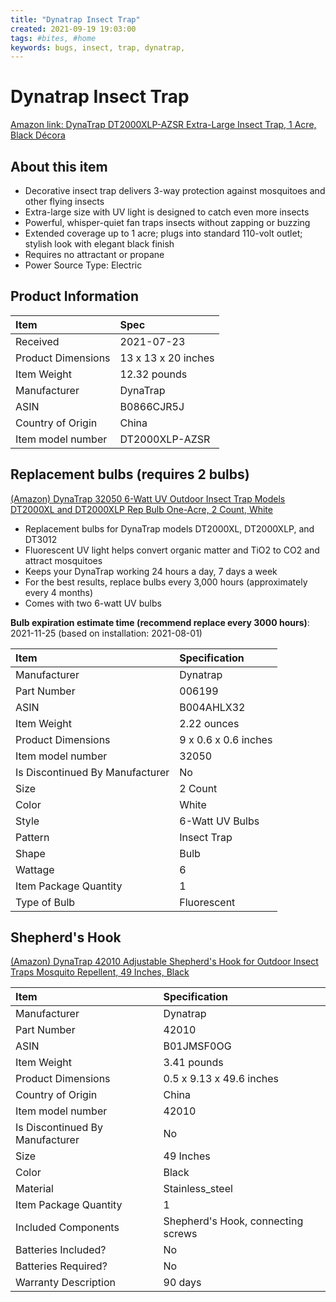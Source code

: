 ```yaml
---
title: "Dynatrap Insect Trap"
created: 2021-09-19 19:03:00
tags: #bites, #home
keywords: bugs, insect, trap, dynatrap,
---
```


# Dynatrap Insect Trap

[Amazon link: DynaTrap DT2000XLP-AZSR Extra-Large Insect Trap, 1 Acre, Black Décora](https://www.amazon.com/gp/product/B0866CJR5J/ref=ppx_yo_dt_b_asin_title_o04_s00?ie=UTF8&psc=1)

## About this item

* Decorative insect trap delivers 3-way protection against mosquitoes and other flying insects
* Extra-large size with UV light is designed to catch even more insects
* Powerful, whisper-quiet fan traps insects without zapping or buzzing
* Extended coverage up to 1 acre; plugs into standard 110-volt outlet; stylish look with elegant black finish
* Requires no attractant or propane
* Power Source Type: Electric

## Product Information

| Item               | Spec                |
| :----------------- | :------------------ |
| Received           | 2021-07-23          |
| Product Dimensions | 13 x 13 x 20 inches |
| Item Weight        | 12.32 pounds        |
| Manufacturer       | DynaTrap            |
| ASIN               | B0866CJR5J          |
| Country of Origin  | China               |
| Item model number  | DT2000XLP-AZSR      |

## Replacement bulbs (requires 2 bulbs)

[(Amazon) DynaTrap 32050 6-Watt UV Outdoor Insect Trap Models DT2000XL and DT2000XLP Rep Bulb One-Acre, 2 Count, White](https://www.amazon.com/DynaTrap-6-Watt-Outdoor-DT2000XL-DT2000XLP/dp/B004AHLX32/ref=sr_1_4?dchild=1&keywords=DynaTrap+32050+6-Watt+UV+Outdoor+Insect+Trap+Models+DT2000XL+and+DT2000XLP+Rep+Bulb+One-Acre%2C+2+Count%2C+White&qid=1632134852&s=lawn-garden&sr=1-4)

* Replacement bulbs for DynaTrap models DT2000XL, DT2000XLP, and DT3012
* Fluorescent UV light helps convert organic matter and TiO2 to CO2 and attract mosquitoes
* Keeps your DynaTrap working 24 hours a day, 7 days a week
* For the best results, replace bulbs every 3,000 hours (approximately every 4 months)
* Comes with two 6-watt UV bulbs

**Bulb expiration estimate time (recommend replace every 3000 hours)**: 2021-11-25 (based on installation: 2021-08-01)

| Item                            | Specification         |
| :------------------------------ | :-------------------- |
| Manufacturer                    | ‎Dynatrap             |
| Part Number                     | ‎006199               |
| ASIN                            | B004AHLX32            |
| Item Weight                     | ‎2.22  ounces         |
| Product Dimensions              | ‎9 x 0.6 x 0.6 inches |
| Item model number               | ‎32050                |
| Is Discontinued By Manufacturer | ‎No                   |
| Size                            | ‎2 Count              |
| Color                           | ‎White                |
| Style                           | ‎6-Watt UV Bulbs      |
| Pattern                         | ‎Insect Trap          |
| Shape                           | ‎Bulb                 |
| Wattage                         | ‎6                    |
| Item Package Quantity           | ‎1                    |
| Type of Bulb                    | ‎Fluorescent          |

## Shepherd's Hook

[(Amazon) DynaTrap 42010 Adjustable Shepherd's Hook for Outdoor Insect Traps Mosquito Repellent, 49 Inches, Black](https://www.amazon.com/gp/product/B01JMSF0OG/ref=ox_sc_act_title_2?smid=ATVPDKIKX0DER&psc=1)

| Item                            | Specification                      |
| :------------------------------ | :--------------------------------- |
| Manufacturer                    | ‎Dynatrap                           |
| Part Number                     | ‎42010                              |
| ASIN                            | B01JMSF0OG                         |
| Item Weight                     | ‎3.41 pounds                        |
| Product Dimensions              | ‎0.5 x 9.13 x 49.6 inches           |
| Country of Origin               | ‎China                              |
| Item model number               | ‎42010                              |
| Is Discontinued By Manufacturer | ‎No                                 |
| Size                            | ‎49 Inches                          |
| Color                           | ‎Black                              |
| Material                        | ‎Stainless_steel                    |
| Item Package Quantity           | ‎1                                  |
| Included Components             | ‎Shepherd's Hook, connecting screws |
| Batteries Included?             | ‎No                                 |
| Batteries Required?             | ‎No                                 |
| Warranty Description            | ‎90 days                            |
